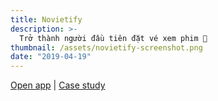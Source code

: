 ```yaml
---
title: Novietify
description: >-
  Trở thành người đầu tiên đặt vé xem phim 🍿
thumbnail: /assets/novietify-screenshot.png
date: "2019-04-19"
---
```


[Open app](http://novietify.qckhnh.com/) | [Case study](/tutorials/novietify-mot-24h-side-project/)
